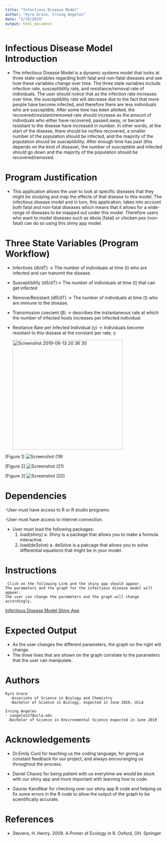 ```yaml
---
title: "Infectious Disease Model"
author: "Kyro Grace, Irving Angeles"
date: "5/29/2019"
output: html_document
---
```


# Infectious Disease Model Introduction
  - The infectious Disease Model is a dynamic systems model that looks at three state variables 
  regarding both fatal and non-fatal diseases and see how these variables change over time. The three state variables include infection rate, susceptibility rate, and resistance/removal rate of individuals. The user should notice that as the infection rate increases over time, the susceptibility rate will decrease due to the fact that more people have become infected, and therefore there are less individuals who are susceptible. After some time has been allotted, the recovered/resistant/removed rate should increase as the amount of individuals who either have recovered, passed away, or became resistant to the disease have increased in number. In other words, at the start of the disease, there should be no/few recovered, a smaller number of the population should be infected, and the majority of the population should be susceptibility. After enough time has past (this depends on the kind of disease), the number of susceptible and infected should go down and the majority of the population should be recovered/removed. 



# Program Justification 
  - This application allows the user to look at specific diseases that they might be studying and map the effects of that disease to this model. The infectious disease model and in turn, this application, takes into account both fatal and non-fatal diseases which means that it allows for a wide-range of diseases to be mapped out under this model. Therefore users who want to model diseases such as ebola (fatal) or chicken pox (non-fatal) can do so using this shiny app model.

 
  
# Three State Variables (Program Workflow)

  - Infectives (dI/dT) →  The number of individuals at time (t) who are infected and can transmit
    the disease.
  - Susceptibility (dS/dT)→ The number of individuals at time (t) that can get infected
  - Remove/Resistant (dR/dT) → The number of individuals at time (t) who are immune to the 
    disease.
    
  - Transmission coecient (β) → describes the instantaneous rate at which the number of infected hosts increases per infected individual.
  - Resitance Rate per Infected Individual (γ) → Individuals become resistant to this disease at the constant per rate, γ. 
    
  
    <img width="352" alt="Screenshot 2019-06-13 20 36 30" src="https://user-images.githubusercontent.com/49182927/59481872-058e8c00-8e1b-11e9-9cb6-1ee46265d6bf.png">
    
    
    
    
  [Figure 1]
  ![Screenshot (19)](https://user-images.githubusercontent.com/49182927/59481693-27d3da00-8e1a-11e9-9bf2-6e385d8eba7f.png)
    
  [Figure 2]
  ![Screenshot (21)](https://user-images.githubusercontent.com/49182927/59481696-2bfff780-8e1a-11e9-90e3-0bd28c91d46f.png)
    
  [Figure 3]
  ![Screenshot (20)](https://user-images.githubusercontent.com/49182927/59481704-2f937e80-8e1a-11e9-9b71-c97b1e69d273.png)
    
    
    
  
# Dependencies
  -User must have access to R or R studio programs.
  
  -User must have access to internet connection.
  
  - User must load the following packages: 
      1. load(shiny)
        a. Shiny is a package that allows you to make a formula interactive. 
      2. load(deSolve)
        a. deSolve is a pakcage that allows you to solve differential equations that might be in your model. 

#  Instructions
	 Click on the following Link and the shiny app should appear. 
	The parameters and the graph for the infectious disease model will appear.
	The user can change the parameters and the graph will change accordingly. 
 [Infectious Disease Model Shiny App](https://irv-irv.shinyapps.io/Infectious_Disease_Model/)
    
# Expected Output
  - As the user changes the different parameters, the graph on the right will change. 
  - The three lines that are shown on the graph correlate to the parameters that the user can  manipulate.
  
# Authors

    Kyro Grace 
      -Associate of Science in Biology and Chemistry
      -Bachelor of Science in Biology, expected in June 2020, UCLA
    
    Irving Angeles
    - iangeles27@ucla.edu
     -Bachelor of Science in Environmental Science expected in June 2019
    
    
# Acknowledgements

  - Dr.Emily Curd for teaching us the coding language, for giving us constant feedback for our project, and always encouranging us throughout the process.
  
  
  - Daniel Chavez for being patient with us everytime we would be stuck with our shiny app and more important with learning how to code.
  
  - Gaurav Kandlikar for checking over our shiny app R code and helping us fix some errors in the R code to allow the output of the graph to be scientifically accurate. 
  
# References
  - Stevens, H. Henry. 2009. A Primer of Ecology in R. Oxford, OH. Springer.
  
